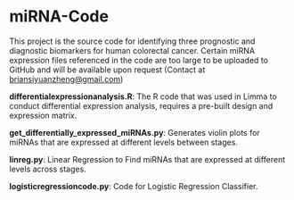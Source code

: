 # miRNA-Code
This project is the source code for identifying three prognostic and diagnostic biomarkers for human colorectal cancer. Certain miRNA expression files referenced in the code are too large to be uploaded to GitHub and will be available upon request (Contact at briansiyuanzheng@gmail.com)

**differentialexpressionanalysis.R**: The R code that was used in Limma to conduct differential expression analysis, requires a pre-built design and  expression matrix. 

**get_differentially_expressed_miRNAs.py**: Generates violin plots for miRNAs that are expressed at different levels between stages.

**linreg.py**: Linear Regression to Find miRNAs that are expressed at different levels across stages. 

**logisticregressioncode.py**: Code for Logistic Regression Classifier. 
